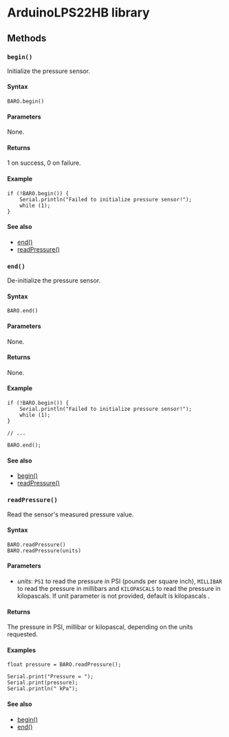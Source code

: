 # ArduinoLPS22HB library

## Methods

### `begin()`

Initialize the pressure sensor.

#### Syntax 

```
BARO.begin()
```

#### Parameters

None.

#### Returns

1 on success, 0 on failure.

#### Example

```
if (!BARO.begin()) {
    Serial.println("Failed to initialize pressure sensor!");
    while (1);
}
```

#### See also

* [end()](#end)
* [readPressure()](#readPressure)

### `end()`

De-initialize the pressure sensor.

#### Syntax 

```
BARO.end()
```

#### Parameters

None.

#### Returns

None.

#### Example

```
if (!BARO.begin()) {
    Serial.println("Failed to initialize pressure sensor!");
    while (1);
}

// ...

BARO.end();
```

#### See also

* [begin()](#begin)
* [readPressure()](#readPressure)

### `readPressure()`

Read the sensor's measured pressure value.


#### Syntax 

```
BARO.readPressure()
BARO.readPressure(units)
```

#### Parameters

* _units_: `PSI`  to read the pressure in PSI (pounds per square inch), `MILLIBAR` to read the pressure in millibars and `KILOPASCALS` to read the pressure in kilopascals. If unit parameter is not provided, default is kilopascals   .

#### Returns

The pressure in PSI, millibar or kilopascal, depending on the units requested.

#### Examples

```
float pressure = BARO.readPressure();

Serial.print("Pressure = ");
Serial.print(pressure);
Serial.println(" kPa");
```

#### See also

* [begin()](#begin)
* [end()](#end)
